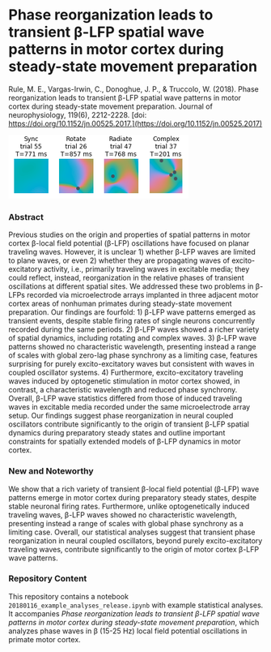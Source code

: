 # Phase reorganization leads to transient β-LFP spatial wave patterns in motor cortex during steady-state movement preparation

Rule, M. E., Vargas-Irwin, C., Donoghue, J. P., & Truccolo, W. (2018). Phase reorganization leads to transient β-LFP spatial wave patterns in motor cortex during steady-state movement preparation. Journal of neurophysiology, 119(6), 2212-2228. [doi: https://doi.org/10.1152/jn.00525.2017.](https://doi.org/10.1152/jn.00525.2017)

![](https://raw.githubusercontent.com/michaelerule/CGID_waves_example/master/banner.png)

### Abstract

Previous studies on the origin and properties of spatial patterns in motor cortex β-local field potential (β-LFP) oscillations have focused on planar traveling waves. However, it is unclear 1) whether β-LFP waves are limited to plane waves, or even 2) whether they are propagating waves of excito-excitatory activity, i.e., primarily traveling waves in excitable media; they could reflect, instead, reorganization in the relative phases of transient oscillations at different spatial sites. We addressed these two problems in β-LFPs recorded via microelectrode arrays implanted in three adjacent motor cortex areas of nonhuman primates during steady-state movement preparation. Our findings are fourfold: 1) β-LFP wave patterns emerged as transient events, despite stable firing rates of single neurons concurrently recorded during the same periods. 2) β-LFP waves showed a richer variety of spatial dynamics, including rotating and complex waves. 3) β-LFP wave patterns showed no characteristic wavelength, presenting instead a range of scales with global zero-lag phase synchrony as a limiting case, features surprising for purely excito-excitatory waves but consistent with waves in coupled oscillator systems. 4) Furthermore, excito-excitatory traveling waves induced by optogenetic stimulation in motor cortex showed, in contrast, a characteristic wavelength and reduced phase synchrony. Overall, β-LFP wave statistics differed from those of induced traveling waves in excitable media recorded under the same microelectrode array setup. Our findings suggest phase reorganization in neural coupled oscillators contribute significantly to the origin of transient β-LFP spatial dynamics during preparatory steady states and outline important constraints for spatially extended models of β-LFP dynamics in motor cortex.

### New and Noteworthy

We show that a rich variety of transient β-local field potential (β-LFP) wave patterns emerge in motor cortex during preparatory steady states, despite stable neuronal firing rates. Furthermore, unlike optogenetically induced traveling waves, β-LFP waves showed no characteristic wavelength, presenting instead a range of scales with global phase synchrony as a limiting case. Overall, our statistical analyses suggest that transient phase reorganization in neural coupled oscillators, beyond purely excito-excitatory traveling waves, contribute significantly to the origin of motor cortex β-LFP wave patterns.

### Repository Content

This repository contains a notebook `20180116_example_analyses_release.ipynb` with example statistical analyses. It accompanies *Phase reorganization leads to transient β-LFP spatial wave patterns in motor cortex during steady-state movement preparation*, which analyzes phase waves in 
β (15-25 Hz) local field potential oscillations in primate motor cortex.
